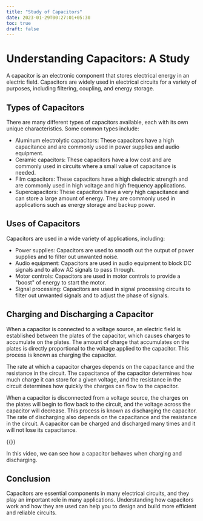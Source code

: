 ```yaml
---
title: "Study of Capacitors"
date: 2023-01-29T00:27:01+05:30
toc: true 
draft: false
---
```


# Understanding Capacitors: A Study

A capacitor is an electronic component that stores electrical energy in an electric field. Capacitors are widely used in electrical circuits for a variety of purposes, including filtering, coupling, and energy storage.

## Types of Capacitors

There are many different types of capacitors available, each with its own unique characteristics. Some common types include:

- Aluminum electrolytic capacitors: These capacitors have a high capacitance and are commonly used in power supplies and audio equipment.
- Ceramic capacitors: These capacitors have a low cost and are commonly used in circuits where a small value of capacitance is needed.
- Film capacitors: These capacitors have a high dielectric strength and are commonly used in high voltage and high frequency applications.
- Supercapacitors: These capacitors have a very high capacitance and can store a large amount of energy. They are commonly used in applications such as energy storage and backup power.

## Uses of Capacitors

Capacitors are used in a wide variety of applications, including:

- Power supplies: Capacitors are used to smooth out the output of power supplies and to filter out unwanted noise.
- Audio equipment: Capacitors are used in audio equipment to block DC signals and to allow AC signals to pass through.
- Motor controls: Capacitors are used in motor controls to provide a "boost" of energy to start the motor.
- Signal processing: Capacitors are used in signal processing circuits to filter out unwanted signals and to adjust the phase of signals.

## Charging and Discharging a Capacitor

When a capacitor is connected to a voltage source, an electric field is established between the plates of the capacitor, which causes charges to accumulate on the plates. The amount of charge that accumulates on the plates is directly proportional to the voltage applied to the capacitor. This process is known as charging the capacitor.

The rate at which a capacitor charges depends on the capacitance and the resistance in the circuit. The capacitance of the capacitor determines how much charge it can store for a given voltage, and the resistance in the circuit determines how quickly the charges can flow to the capacitor. 

When a capacitor is disconnected from a voltage source, the charges on the plates will begin to flow back to the circuit, and the voltage across the capacitor will decrease. This process is known as discharging the capacitor. The rate of discharging also depends on the capacitance and the resistance in the circuit. A capacitor can be charged and discharged many times and it will not lose its capacitance.

{{<youtube UMHSMJmYJdY>}}

In this video, we can see how a capacitor behaves when charging and discharging.

## Conclusion

Capacitors are essential components in many electrical circuits, and they play an important role in many applications. Understanding how capacitors work and how they are used can help you to design and build more efficient and reliable circuits.
